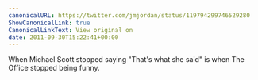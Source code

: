 ```yaml
---
canonicalURL: https://twitter.com/jmjordan/status/119794299746529280
ShowCanonicalLink: true
CanonicalLinkText: View original on
date: 2011-09-30T15:22:41+00:00
---
```

When Michael Scott stopped saying "That's what she said" is when The Office stopped being funny.